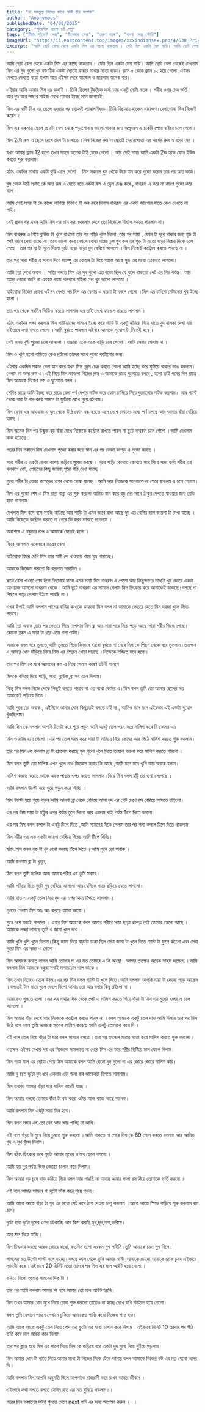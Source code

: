```yaml
---
title: "মা সমতুল্য মিসের সাথে স্বামী স্ত্রীর সর্ম্পক"
author: "Anonymous"
publishedDate: "04/08/2025"
category: "স্টুডেন্টস বাংলা চটি গল্প"
tags: ["টিচার স্টুডেন্ট সেক্স", "টিনেজার সেক্স", "তরুণ বয়স্ক", "বাংলা সেক্স স্টোরি"]
imageUrl: "http://i1.eastcontent.top/images/xxxindiansex.pro/4/630_Priya.jpg"
excerpt: "আমি ছোট বেলা থেকে একটা মিস এর কাছে থাকতাম । যেটা ছিল একটা মেস বাড়ি। আমি ছোট বেলা থেকেই দেখতাম মিস এর দুদ গুলো খুব বড় ঠিক একটা ছোটো বাচ্চার মাথার মতো বড়ো। ক্লাস ৫ থেকে ক্লাস ১২ হয়ে গেলো ,এইসব দেখতে..."
---
```


আমি ছোট বেলা থেকে একটা মিস এর কাছে থাকতাম । যেটা ছিল একটা মেস বাড়ি। আমি ছোট বেলা থেকেই দেখতাম মিস এর দুদ গুলো খুব বড় ঠিক একটা ছোটো বাচ্চার মাথার মতো বড়ো। ক্লাস ৫ থেকে ক্লাস ১২ হয়ে গেলো ,এইসব দেখতে দেখতে বড়ো হলাম আর এইসব দেখে হ্যান্ডেল ও মারলাম অনেক বার।


এইবার আসি আমার মিস এর কথাই । তিনি ছিলেন টুকটুকে ফর্সা আর একটু মোটা মতন । শরীর ওপর মেদ ভর্তি। আর দুদ আর পাছার সাইজ দেখে চোদার ইচ্ছে মনে জাগবেই।


মিস এর স্বামী মিস এর ছেলে হওয়ার পর থেকেই প্যারালাইজড।তিনি বিছানায় থাকেন সারাক্ষণ।দেখাশোনা মিস নিজেই করেন ।

মিস এর একমাত্র ছেলে ছোটো বেলা থেকে পড়াশোনায় ভালো থাকার জন্য অল্পবয়স এ চাকরি পেয়ে বাইরে চলে গেলো।


মিস 2টো রুম এ ছেলে রেখে মেস টা চালাতো।মিস নিজের রুম এ ছোটো দের রাখতো এর পাশের রুম এ বড়ো দের ।

যখন আমার ক্লাস 12 হলো তখন সাহস অনেক টাই বেড়ে গেলো । আর সেই সময় আমি একটা 2ন্ড হ্যান্ড ফোন ইউজ করতে শুরু করলাম।


হঠাৎ একদিন মাথায় একটা বুদ্ধি এসে গেলো । মিস সকালে ঘুম থেকে উঠে স্নান করে পুজো করেন তার পর অন্য কাজ।


ঘুম থেকে উঠে সবাই কে অন্য রুম এ যেতে বলে একটা রুম এ ড্রেস চেঞ্জ করে , বাথরুম এ করে না কারণ পুজো করে বলে ।

আমি সেই সময় টা কে কাজে লাগিয়ে ভিডিও টা অন করে দিলাম বাথরুম এর একটা জায়গায় যাতে কেও দেখতে না পাই।


সেই প্রথম বার যখন আমি মিস এর স্নান করা দেখলাম দেখে তো নিজেকে বিশ্বাস করতে পারলাম না।

মিস বাথরুম এ গিয়ে ব্লাউজ টা খুলে রাখলো তার পর শাড়ি খুলে দিলো ,তার পর সায়া , ফোন টা দূরে থাকার জন্য গুড টা স্পষ্ট ভাবে দেখা যাচ্ছে না ,তবে ভালো করে দেখলে বোঝা যাচ্ছে চুল খুব কম এর গুড টা এতো বড়ো নিচের দিকে চলে গেছে ।তার পর ব্রা টা খুলে দিলো দুটো বড়ো বড়ো দুদ বেরিয়ে আসলো ।মিস নিজেই কন্ট্রোল করতে পারছে না ।

তার পর সারা শরীর এ সাবান দিয়ে শ্যাম্পু এর বোতল টা দিয়ে আস্তে আস্তে গুড এর মধ্যে ঢোকাতে লাগলো।

আমি তো দেখে অবাক । সত্যি বলতে মিস এর দুদ গুলো এত বড়ো ছিল যে ঝুলে থাকতো পেট এর নিচ পর্যন্ত। আর আমর কেনো জানি না এরকম বয়স্ক থলথলে মহিলা দের খুব ভালো লাগতো ।


যাইহোক নিজের চোখে এইসব দেখার পর মিস এর বেপার এ ধারণা টা বদলে গেলো ।মিস এর চাহিদা মেটানোর খুব ইচ্ছে হলো ।


তার পর থেকে সবদিন ভিডিও করতে লাগলাম এর তাই দেখে হ্যান্ডেল মারতে লাগলাম ।


হঠাৎ একদিন লক্ষ্য করলাম মিস গার্ডিয়ানের সামনে ইচ্ছে করে শাড়ি টা একটু নামিয়ে নিয়ে যাতে দুদ হালকা দেখা যায় এইভাবে কথা বলতে গেলো ।আমি বুঝতে পারলাম এইবার আমাকে সুযোগ টা নিতেই হবে ।


সেই সময় দূর্গা পুজো চলে আসলো ।বাচ্চারা একে একে বাড়ি চলে গেলো ।আমি সেবার গেলাম না ।

মিস ও খুশি হলো বাড়িতে কেও রইলো তাদের সাথে পুজো কাটানোর জন্য।


এইবার একদিন সকাল বেলা স্নান করে যখন মিস ড্রেস চেঞ্জ করতে গেলো আমি ইচ্ছে করে ঘুমিয়ে থাকার ভাঙ করলাম।গেলাম না অন্য রুম এ।এই নিয়ে মিস ভাবলো নিজের রুম এ আমাকে রাত্রে ঘুমোতে বলবে , হলো তাই পরের দিন রাত্রে মিস আমাকে নিজের রুম এ ঘুমোতে বলল ।


সেদিন রাত্রে আমি ইচ্ছে করে রাত্রে বেলা পর্ণ দেখার নাটক করে ফোন চালিয়ে দিয়ে ঘুমোনোর নাটক করলাম। আর প্যান্ট থেকে বারা টা বার করে সামনে টা ফুটিয়ে রেখে শুয়ে রইলাম।

মিস ফোন এর আওয়াজ এ ঘুম থেকে উঠে ফোন বন্ধ করতে এসে দেখে ফোনের মধ্যে পর্ণ চলছে আর আমার বাঁরা বেরিয়ে আছে ।


মিস অনেক দিন পর উন্মুক্ত বড় বাঁরা দেখে নিজেকে কন্ট্রোল রাখতে পারল না ছুটে বাথরুম চলে গেলো ।আমি দেখলাম কাজ হয়েছে ।


পরের দিন সকালে মিস দেখলাম পুজো করার জন্য স্নান এর পর ভেজা কাপড় এ পুজো করছে ।

সারা শরীর এ একটা ভেজা কাপড় জড়িয়ে পুজো করছে । আর শাড়ি কোথাও কোথাও সরে গিয়ে সাদা ফর্সা শরীর এর থলথলে পেট, পেছনের কিছু জায়গা,পুরো পীঠ,দেখা যাচ্ছে ।


পুরো শরীর টা ভেজা কাপড়ের ওপর থেকে বোঝা যাচ্ছে ।আমি আর নিজেকে সামলাতে না পেরে বাথরুম এ চলে গেলাম।


মিস এর পুজো শেষ এ মিস রান্না বান্না এর শুরু করলো আমিও স্নান করে বন্ধু দের সাথে ঠাকুর দেখতে যাওয়ার জন্য রেডি হতে লাগলাম।

দেখলাম মিস বসে বসে সবজি কাটছে আর শাড়ি টা এমন ভাবে রাখা আছে দুদ এর বেশির ভাগ জায়গা টা দেখা যাচ্ছে ।আমি নিজেকে কন্ট্রোল করতে না পেরে কি করব ভাবতে লাগলাম ।


অবশেষে এ বন্ধুদের চাপ এ আমাকে যেতেই হলো ।

ফিরে আসলাম একেবারে রাত্রের বেলা ।

যাইহোক ফিরে দেখি মিস তার স্বামী কে খাওয়ায় খায়ে ঘুম পারাচ্ছে।

আমাকে জিজ্ঞেস করলো কি করলাম সারাদিন ।

রাত্রে বেলা খাওয়া শেষ হলে বিছানায় যাবো এমন সময় মিস বাথরুম এ গেলো আর কিছুক্ষণের মধ্যেই খুব জোরে একটা আওয়াজ আসলো বাথরুম থেকে ।আমি ছুটে বাথরুম এর সামনে গেলাম মিস চিৎকার করে আমাকেই ডাকছে।বলছে পা পিছলে পড়ে গেলাম উঠতে পারছি না ।

এখন উপাই আমি বললাম পাশের বাড়ির কাওকে ডাকবো মিস বলল না আমাকে ভেতরে যেতে মিস দরজা খুলে দিতে পারবে।

আমি তো অবাক ,তার পর ভেতরে গিয়ে দেখলাম মিস ব্রা আর সারা পরে নিচে পড়ে আছে সারা শরীর ভিজে গেছে।কোনো রকম এ সায়া টা ধরে এসে গলা পর্যন্ত।


আমাকে বলল ধরে তুলতে,আমি তুলতে গিয়ে কিভাবে ধরবো বুঝতে না পেরে মিস কে পিছন থেকে ধরে তুললাম।ততক্ষন এ আমার ধোন দাঁড়িয়ে গিয়ে মিস এর পিছনে খোচা মারছে ।নিজেকে লজ্জিত মনে হলো।

তার পর মিস কে ধরে আমাদের রুম এ নিয়ে গেলাম কারণ ওটাই সামনে

মিসকে বসিয়ে দিয়ে শাড়ি, সায়া, ব্লাউজ,ব্রা সব এনে দিলাম।


কিন্তু মিস বলল নিজে থেকে কিছুই করতে পারবে না এত ব্যথা কোমর এ।মিস বলল তুমি তো আমার ছেলের মত আমাকেই পড়িয়ে দিতে ।


আমি শুনে তো অবাক , এইদিকে আমার ধোন কিছুতেই বসতে চাই না , আমিও মনে মনে এইরকম এই একটা সুযোগ খুঁজছিলাম।


আমি মিস কে বললাম আপনি উল্টো করে শুয়ে পড়ুন আমি একটু তেল গরম করে মালিশ করে দি কোমর এ।


মিস ও রাজি হয়ে গেলো ।এর পর তেল গরম করে সায়া টা নামিয়ে দিয়ে কোমর আর পিঠে মালিশ করতে শুরু করলাম।

তার পর মিস কে বললাম ব্রা টা প্রবলেম করছে হুক গুলো খুলে দিতে তাহলে ভালো করে মালিশ করতে পারবো ।


মিস বলল তুমি তো মালিক এখন খুলে নাও জিজ্ঞেস করার কি আছে ,আমি মনে মনে খুশি আর অবাক হলাম।

মালিশ করতে করতে আস্তে আস্তে পাছার ওপর করতে লাগলাম।দিয়ে মিস বলল হাঁটু তে ব্যথা লেগেছে ।


আমি বললাম উল্টো হয়ে শুয়ে পড়ুন করে দিচ্ছি ।

মিস উল্টো হয়ে শুয়ে পড়ল আমি আলগা ব্রা থেকে বেরিয়ে আসা দুদ এর পেট দেখে রস বেরিয়ে আসতে চাইলো।


এর পর মিস সায়া টা হাঁটুর ওপর পর্যন্ত তুলে দিলো আর একদম থাই পর্যন্ত টিপে দিতে বললো


এর পর মিস বলল কপাল টা একটু টিপে দিতে ,আমি সামনের দিকে গেলাম তার পর গলা কপাল টিপে দিতে থাকলাম।

মিস শরীর এর এক একটা জায়গা দেখিয়ে দিচ্ছে আমি টিপে দিচ্ছি।


হঠাৎ মিস বলল বুক টা খুব বেথা করছে টিপে দিতে ।আমি শুনে তো অবাক ।

আমি বললাম ব্রা টা খুলুন,

মিস বলল তুমি মালিক আজ আমার শরীর এর তুমি সরাবে।


আমি সরিয়ে দিতে দুটো দুদ বেরিয়ে আসলো আর যেদিকে পারে ছড়িয়ে যেতে লাগলো।


আমি হাত এ একটু তেল নিয়ে দুদ এর ওপর দিয়ে টিপতে লাগলাম ।

শুনতে পেলাম মিস আঃ আঃ করছে আস্তে আস্তে ।


শুনে বেশ মজাই লাগলো । এবার মিস আমাকে বলল আমার শরীরে সায়া ছাড়া কাপড় নেই তোমার কেনো আছে ।আমাকে লজ্জা লাগছে তুমি ও জামা খুলে দাও ।

আমি খুশি খুশি খুলে দিলাম।কিন্তু জামা দিয়ে বাড়াটা ঢাকা ছিল সেটা জামা টা খুলে দিতে প্যান্ট টা ফুলে রইলো এবং সেটা পুরো মিস এর নজর এ গেলো ।


মিস আমাকে বলতে লাগল আমি তোমার মা এর মত তোমার এ কি অবস্থা। আমার ততক্ষন অনেক সাহস জমেছে ।আমি বললাম মিস আমাকে বন্ধুরা সবাই মাদারচোদ বলে ডাকে ।


মিস তখন নিজেও হেসে উঠল।এর পর মিস বলল প্যান্ট টা খুলে দিতে।আমি বললাম আপনি সায়া টা কেনো পড়ে আছেন ।বলতেই টান মারে খুলে ফেলে দিলো আমার তো আর বলার কিছু রইলো না ।


আমাকেও খুলতে হলো ।এর পর মাথার দিক থেকে পেট এ মালিশ করতে গিয়ে বাঁড়া টা মিস এর মুখের ওপর এ চলে আসলো ।


মিস আমার বাঁড়া দেখে আর নিজেকে কন্ট্রোল করতে পারল না ।বলল আমাকে একটু তেল দাও আমি দিলাম তার পর মিস উঠে বসে বলল তুমি আমাকে অনেক মালিশ করেছে আমি একটু তোমাকে করে দি ।


এই বলে তেল নিয়ে বাঁড়া টা ধরে বলল সামনে বসতে ।তার পর হ্যান্ডেল মারার মতো করে মালিশ করতে শুরু করলো ।


এতক্ষন এইসব দেখার পর এর নিজেকে সামলাতে না পেরে মিস এর আর শরীর ছিটিয়ে মাল ফেলে দিলাম।

মিস গরম মাল এর ছোঁয়া পেয়ে মিস আমাকে বলল আমি যেনো দুদ গুলো গা এর জোরে জোরে মালিশ করি।

আমি দু হতে দুটো দুদ ধরে একবার এটা অন্য বার আরেকটা টিপতে লাগলাম।

মিস তখনও আমার বাঁড়া ধরে মালিশ করেই যাচ্ছ ।


মিস আমায় বলছে তোমার বাঁড়া টা বড় করো ওটার আজ কাজ আছে অনেক।

আমি বললাম মিস একটু সময় দিন হবে।

মিস বলল সময় এই তো নেই আর আর পাচ্ছি না আমি।


এই বলে বাঁড়া টা মুখে নিয়ে চুষতে শুরু করলো ।আমি থাকতে না পেরে মিস কে 69 পোস করতে বললাম আর আমিও গুদ এ মুখ গুঁজে দিলাম।


মিস হঠাৎ চিৎকার করে গুদটা আমার মুখের ওপরে ছেলে বসলো ।

আমি যত দুর পর্যন্ত জিভ ভেতরে চালান করে দিলাম।

মিস আমার বড় চুষে দাড় করিয়ে দিয়ে বলল আর পারছি না আবার আমার পালা রস দিয়ে তোমাকে ভর্তি করবো ।


এই বলে আমার সামনে পা দুটো ফাঁক করে শুয়ে পড়ল।

আমি আস্তে আস্তে বাঁড়া টা গুদ এর মধ্যে সেট করে ঠাপ দেওয়া চালু করলাম ।আস্তে আস্তে স্পিড বাড়িয়ে শুরু করলাম রাম ঠাপ।

দুটো হাত দুটো দুদের ওপর চটকাচ্ছি আর কিস করছি মুখ,দুদ,গলা,ভরিয়ে।

আর ঠাপ দিয়ে যাচ্ছি।


মিস চিৎকার করছে আরও জোরে করো, কতদিন হলো এরকম সুখ পাইনি।তুমি আমাকে চরম সুখ দিলে।


পাগলের মত উল্টো পাল্টা বলে যাচ্ছে।বলছে কাল থেকে তুমি আমার স্বামী ,আমাকে চোদো,আমাকে রোজ চুদব এইভাবে ল্যাংটো করে ।এইভাবে 20 মিনিট মতো চোদার পর মিস এর মাল আউট হয়ে গেলো ।

ভরিয়ে দিলো আমার সামনের দিক টা ।

তার পর আমি বললাম আমার কি হবে আমার তো মাল আউট হয়নি।

মিস তখন আমার ধোন মুখে নিয়ে চোষা শুরু করলো তাতেও না হচ্ছে দেখে ডগি স্টাইলে হয়ে গেলো।


বলল তুমি যেখানে পারবে সেখানে ঢুকিয়ে আমাকেও শান্তি করো নিজেও শান্ত হও।


আমি আস্তে আস্তে একটু তেল দিয়ে পোদ এর ফুটো এর মধ্যে চালান করে দিলাম ।এইভাবে মিনিট 10 চোদার পর পীঠ ভর্তি করে মাল আউট করে দিলাম


তার পর ক্লান্ত হয়ে মিস এর পাশে গিয়ে মিস কে জড়িয়ে ধরে একটা দুদ মুখে নিয়ে শুইয়ে পড়লাম।


মিস আমার ধোন টা হাতে নিয়ে আমার মাথা টা নিজের দিকে টেনে আমায় বলল আমাকে নিজের বউ এর মত যেনো আদর দি ।

আমি বললাম মিস আপনি অনুমতি দিলে আপনাকে রাজরানী করে রাখব আমার জীবনে ।


এইভাবে কথা বলতে বলতে সেদিন রাত এর মত ঘুমিয়ে পড়লাম।।


পরের দিন সকালের ঘটনা শুনতে গেলে next পার্ট এর জন্য অপেক্ষা করুন ।।।
